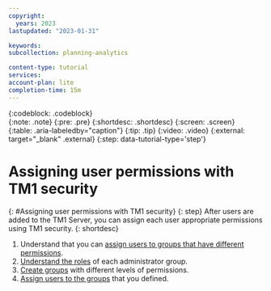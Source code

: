 ```yaml
---
copyright:
  years: 2023
lastupdated: "2023-01-31"

keywords: 
subcollection: planning-analytics

content-type: tutorial
services: 
account-plan: lite 
completion-time: 15m 
---
```


{:codeblock: .codeblock}  
{:note: .note}
{:pre: .pre}
{:shortdesc: .shortdesc}
{:screen: .screen}  
{:table: .aria-labeledby="caption"}
{:tip: .tip}
{:video: .video}
{:external: target="_blank" .external}
{:step: data-tutorial-type='step'} 

# Assigning user permissions with TM1 security
{: #Assigning user permissions with TM1 security}
{: step}
After users are added to the TM1 Server, you can assign each user appropriate permissions using TM1 security.
{: shortdesc}

1. Understand that you can [assign users to groups that have different permissions](https://www.ibm.com/docs/en/planning-analytics/2.0.0?topic=groups-users-security-overview).
2. [Understand the roles](https://www.ibm.com/docs/en/planning-analytics/2.0.0?topic=groups-administrative-authority) of each administrator group.
3. [Create groups](https://www.ibm.com/docs/en/planning-analytics/2.0.0?topic=groups-adding-group) with different levels of permissions. 
4. [Assign users to the groups](https://www.ibm.com/docs/en/planning-analytics/2.0.0?topic=groups-assigning-users) that you defined.
